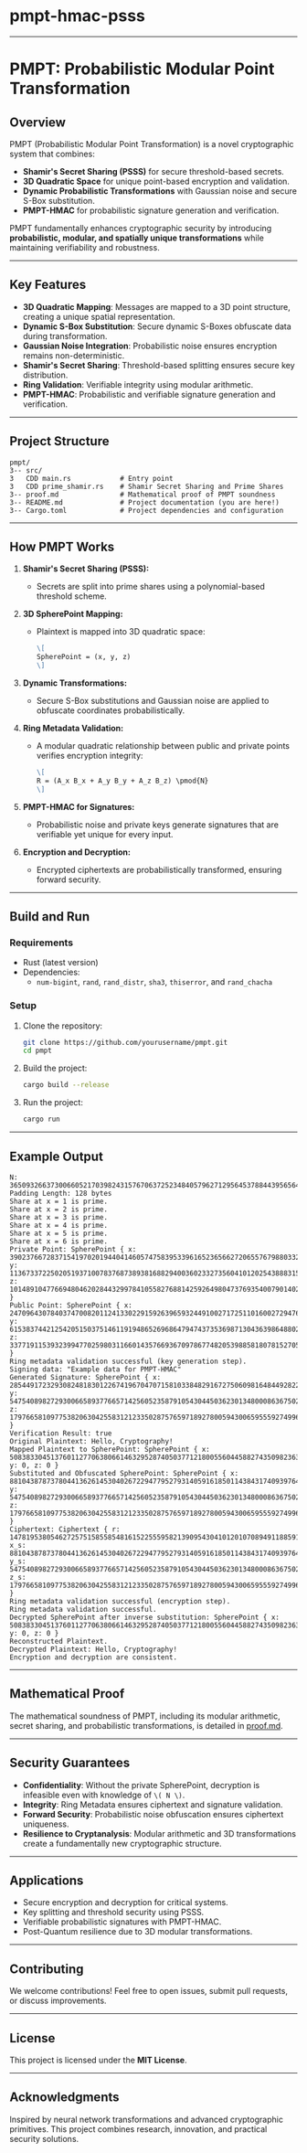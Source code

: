 # pmpt-hmac-psss
---

# **PMPT: Probabilistic Modular Point Transformation**

## **Overview**
PMPT (Probabilistic Modular Point Transformation) is a novel cryptographic system that combines:

- **Shamir's Secret Sharing (PSSS)** for secure threshold-based secrets.
- **3D Quadratic Space** for unique point-based encryption and validation.
- **Dynamic Probabilistic Transformations** with Gaussian noise and secure S-Box substitution.
- **PMPT-HMAC** for probabilistic signature generation and verification.

PMPT fundamentally enhances cryptographic security by introducing **probabilistic, modular, and spatially unique transformations** while maintaining verifiability and robustness.

---

## **Key Features**
- **3D Quadratic Mapping**: Messages are mapped to a 3D point structure, creating a unique spatial representation.
- **Dynamic S-Box Substitution**: Secure dynamic S-Boxes obfuscate data during transformation.
- **Gaussian Noise Integration**: Probabilistic noise ensures encryption remains non-deterministic.
- **Shamir's Secret Sharing**: Threshold-based splitting ensures secure key distribution.
- **Ring Validation**: Verifiable integrity using modular arithmetic.
- **PMPT-HMAC**: Probabilistic and verifiable signature generation and verification.

---

## **Project Structure**
```
pmpt/
3-- src/
3   CDD main.rs            # Entry point
3   CDD prime_shamir.rs    # Shamir Secret Sharing and Prime Shares
3-- proof.md               # Mathematical proof of PMPT soundness
3-- README.md              # Project documentation (you are here!)
3-- Cargo.toml             # Project dependencies and configuration
```

---

## **How PMPT Works**

1. **Shamir's Secret Sharing (PSSS):**
   - Secrets are split into prime shares using a polynomial-based threshold scheme.

2. **3D SpherePoint Mapping:**
   - Plaintext is mapped into 3D quadratic space:
     ```markdown 
     \[
     SpherePoint = (x, y, z)
     \]
     ```
3. **Dynamic Transformations:**
   - Secure S-Box substitutions and Gaussian noise are applied to obfuscate coordinates probabilistically.

4. **Ring Metadata Validation:**
   - A modular quadratic relationship between public and private points verifies encryption integrity:
     ```markdown
     \[
     R = (A_x B_x + A_y B_y + A_z B_z) \pmod{N}
     \]
     ```
5. **PMPT-HMAC for Signatures:**
   - Probabilistic noise and private keys generate signatures that are verifiable yet unique for every input.

6. **Encryption and Decryption:**
   - Encrypted ciphertexts are probabilistically transformed, ensuring forward security.

---

## **Build and Run**

### **Requirements**
- Rust (latest version)
- Dependencies:
  - `num-bigint`, `rand`, `rand_distr`, `sha3`, `thiserror`, and `rand_chacha`

### **Setup**
1. Clone the repository:
   ```bash
   git clone https://github.com/yourusername/pmpt.git
   cd pmpt
   ```

2. Build the project:
   ```bash
   cargo build --release
   ```

3. Run the project:
   ```bash
   cargo run
   ```

---

## **Example Output**

```plaintext
N: 3650932663730066052170398243157670637252348405796271295645378844395656449904115979013064922230105491238947576914024504343268098314141155727383607424766441
Padding Length: 128 bytes
Share at x = 1 is prime.
Share at x = 2 is prime.
Share at x = 3 is prime.
Share at x = 4 is prime.
Share at x = 5 is prime.
Share at x = 6 is prime.
Private Point: SpherePoint { x: 39023766728371541970201944041460574758395339616523656627206557679880332004570867544242641428034220829282628347471669914705356599966519387652272966867710123645332742740641139265792996345515468663853557180020802523752477839546253671059870952571022757895532286419357931634814117510772564089173378108432014169591, y: 113673372250205193710078376873893816882940036023327356041012025438883155293152870609699770714247503032740941280408145975313701194192982473718334695650764206693049716044776837949493565348436446516512600339749950198766264951180939331925913223270337585838119843234071664610393159839407890499977568878691055186417, z: 101489104776694804620284432997841055827688142592649804737693540079014027175561696027093281433522783079441129448634961125720710718925876444742472010915410841095150564763177081335151276519704879260240098892223466197626812165297404580163196170711866103068665151197169656755954267294076044701956794340720329140901 }
Public Point: SpherePoint { x: 2470964307840374700820112413302291592639659324491002717251101600272947651797343796423173585860060969383192852152115365926385174165201300724684912661650026851635288895841869422766129859320766895036052837441350520334119481895649415771719794895608309587168210308651908071497439874777026695111054494519836034789, y: 61538374421254205150375146119194865269686479474373536987130436398648802102228440256245660021493463764434750191308542808139370687417982668576399751756984587360369926201363335985035472660741492521071334941874148112474974031501878451853303404723565427122806536957615330947597083501367333822663360047418013216709, z: 33771911539323994770259803116601435766936709786774820539885818078152705146486359068004527890188864402728182765755309340151021131177194921386190177333911699223488438921149347249261957630509673038175072439051314028462588683589887075306127691293736233946402614754963012993678792253990468741390700292086423337971 }
Ring metadata validation successful (key generation step).
Signing data: "Example data for PMPT-HMAC"
Generated Signature: SpherePoint { x: 28544917232930824818301226741967047071581033848291672750609816484492822035022668537390143682872960377022300528954318741061565259897783596487592383817763386207489322011925487132624429267427586197914146788707484261931953942862506124263094734015114545224435830008865150408695945709152073949259176425817662423295, y: 5475408982729300665893776657142560523587910543044503623013480008636750210472371707916610539799644458553072596267757571569269737788240701194441414167166831400918687415213997126285498931414611850051696010035870221974271427166936871479379693056315513790141177330346597512083522799943399823915018224781951232, z: 179766581097753820630425583121233502875765971892780059430065955592749961565296731903044454060325175743756463308330888714692003910496362742262996950578132223035469892858570974946489848885500095119424047382650995649382588186599064980073352804343303274965853119823679168732638692691228523956619210659575676076034 }
Verification Result: true
Original Plaintext: Hello, Cryptography!
Mapped Plaintext to SpherePoint: SpherePoint { x: 50838330451376011277063806614632952874050377121800556044588274350982363821075860522326682780618896419769563558713148345811158570454210626697313459997095649987029521453277744147879305319653322474742401366667624317292093003458537658594633173113576564855001722796839783183916088632852588336376042427327746932736, y: 0, z: 0 }
Substituted and Obfuscated SpherePoint: SpherePoint { x: 88104387873780441362614530402672294779527931405916185011438431740939764610484669948508585317582603290894257956259316021347177239736355865217708621436846067856059514687312442678078405539097140894906955186283801518524205855703660179357488891109376525962530229679821400296817824996417732207089441752150492250367, y: 5475408982729300665893776657142560523587910543044503623013480008636750210472371707916610539799644458553072596267757571569269737788240701194441414167166831400918687415213997126285498931414611850051696010035870221974271427166936871479379693056315513790141177330346597512083522799943399823915018224781951232, z: 179766581097753820630425583121233502875765971892780059430065955592749961565296731903044454060325175743756463308330888714692003910496362742262996950578132223035469892858570974946489848885500095119424047382650995649382588186599064980073352804343303274965853119823679168732638692691228523956619210659575676076034 }
Ciphertext: Ciphertext { r: 14781953805462725751585585481615225559582139095430410120107089491188591135600585646229055142986408429115680991773487092338120466743677115870305367865213520286540932090185492648618790400297090105742978507875442195143381441896885662819796026172540200049158349606395851881134524282724117031945236396336498602769, x_s: 88104387873780441362614530402672294779527931405916185011438431740939764610484669948508585317582603290894257956259316021347177239736355865217708621436846067856059514687312442678078405539097140894906955186283801518524205855703660179357488891109376525962530229679821400296817824996417732207089441752150492250367, y_s: 5475408982729300665893776657142560523587910543044503623013480008636750210472371707916610539799644458553072596267757571569269737788240701194441414167166831400918687415213997126285498931414611850051696010035870221974271427166936871479379693056315513790141177330346597512083522799943399823915018224781951232, z_s: 179766581097753820630425583121233502875765971892780059430065955592749961565296731903044454060325175743756463308330888714692003910496362742262996950578132223035469892858570974946489848885500095119424047382650995649382588186599064980073352804343303274965853119823679168732638692691228523956619210659575676076034 }
Ring metadata validation successful (encryption step).
Ring metadata validation successful.
Decrypted SpherePoint after inverse substitution: SpherePoint { x: 50838330451376011277063806614632952874050377121800556044588274350982363821075860522326682780618896419769563558713148345811158570454210626697313459997095649987029521453277744147879305319653322474742401366667624317292093003458537658594633173113576564855001722796839783183916088632852588336376042427327746932736, y: 0, z: 0 }
Reconstructed Plaintext.
Decrypted Plaintext: Hello, Cryptography!
Encryption and decryption are consistent.
```

---

## **Mathematical Proof**
The mathematical soundness of PMPT, including its modular arithmetic, secret sharing, and probabilistic transformations, is detailed in [proof.md](proof.md).

---

## **Security Guarantees**
- **Confidentiality**: Without the private SpherePoint, decryption is infeasible even with knowledge of ```\( N \)```.
- **Integrity**: Ring Metadata ensures ciphertext and signature validation.
- **Forward Security**: Probabilistic noise obfuscation ensures ciphertext uniqueness.
- **Resilience to Cryptanalysis**: Modular arithmetic and 3D transformations create a fundamentally new cryptographic structure.

---

## **Applications**
- Secure encryption and decryption for critical systems.
- Key splitting and threshold security using PSSS.
- Verifiable probabilistic signatures with PMPT-HMAC.
- Post-Quantum resilience due to 3D modular transformations.

---

## **Contributing**
We welcome contributions! Feel free to open issues, submit pull requests, or discuss improvements.

---

## **License**
This project is licensed under the **MIT License**.

---

## **Acknowledgments**
Inspired by neural network transformations and advanced cryptographic primitives. This project combines research, innovation, and practical security solutions.

